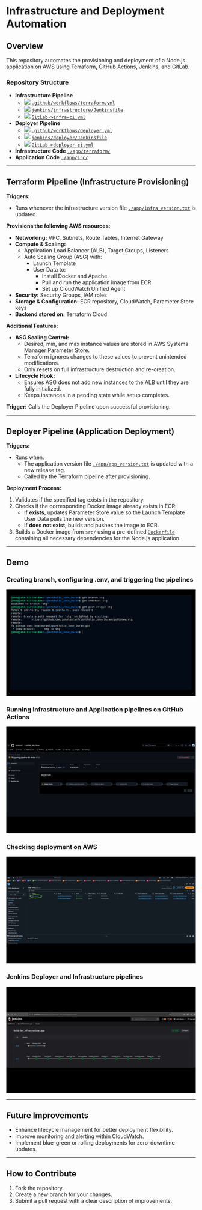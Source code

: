 # Infrastructure and Deployment Automation

## Overview
This repository automates the provisioning and deployment of a Node.js application on AWS using Terraform, GitHub Actions, Jenkins, and GitLab.

### Repository Structure
- **Infrastructure Pipeline**
  - <img src="https://github.com/johalduran7/portfolio_John_Duran/blob/master/resources/github.png" width="18"> [`.github/workflows/terraform.yml`](.github/workflows/terraform.yml)
  - <img src="https://github.com/johalduran7/portfolio_John_Duran/blob/master/resources/jenkins.png" width="18"> [`jenkins/infrastructure/Jenkinsfile`](jenkins/infrastructure/Jenkinsfile)
  - <img src="https://github.com/johalduran7/portfolio_John_Duran/blob/master/resources/gitlab.png" width="18"> [`GitLab->infra-ci.yml`](https://gitlab.com/johalduran/portfolio_John_Duran/-/blob/dev/ci_gitlab/infra-ci.yml?ref_type=heads)
- **Deployer Pipeline**
  - <img src="https://github.com/johalduran7/portfolio_John_Duran/blob/master/resources/github.png" width="18"> [`.github/workflows/deployer.yml`](.github/workflows/deployer.yml)
  - <img src="https://github.com/johalduran7/portfolio_John_Duran/blob/master/resources/jenkins.png" width="18"> [`jenkins/deployer/Jenkinsfile`](jenkins/deployer/Jenkinsfile)
  - <img src="https://github.com/johalduran7/portfolio_John_Duran/blob/master/resources/gitlab.png" width="18"> [`GitLab->deployer-ci.yml`](https://gitlab.com/johalduran/portfolio_John_Duran/-/blob/dev/ci_gitlab/deployer-ci.yml?ref_type=heads)
- **Infrastructure Code** [`./app/terraform/`](./app/terraform/)
- **Application Code** [`./app/src/`](./app/src/)

---
## Terraform Pipeline (Infrastructure Provisioning)
**Triggers:**
- Runs whenever the infrastructure version file [`./app/infra_version.txt`](./app/infra_version.txt) is updated.

**Provisions the following AWS resources:**
- **Networking:** VPC, Subnets, Route Tables, Internet Gateway
- **Compute & Scaling:**
  - Application Load Balancer (ALB), Target Groups, Listeners
  - Auto Scaling Group (ASG) with:
    - Launch Template
    - User Data to:
      - Install Docker and Apache
      - Pull and run the application image from ECR
      - Set up CloudWatch Unified Agent
- **Security:** Security Groups, IAM roles
- **Storage & Configuration:** ECR repository, CloudWatch, Parameter Store keys
- **Backend stored on:** Terraform Cloud

**Additional Features:**
- **ASG Scaling Control:**
  - Desired, min, and max instance values are stored in AWS Systems Manager Parameter Store.
  - Terraform ignores changes to these values to prevent unintended modifications.
  - Only resets on full infrastructure destruction and re-creation.
- **Lifecycle Hook:**
  - Ensures ASG does not add new instances to the ALB until they are fully initialized.
  - Keeps instances in a pending state while setup completes.

**Trigger:** Calls the Deployer Pipeline upon successful provisioning.

---
## Deployer Pipeline (Application Deployment)
**Triggers:**
- Runs when:
  - The application version file [`./app/app_version.txt`](./app/app_version.txt) is updated with a new release tag.
  - Called by the Terraform pipeline after provisioning.

**Deployment Process:**
1. Validates if the specified tag exists in the repository.
2. Checks if the corresponding Docker image already exists in ECR:
   - If **exists**, updates Parameter Store value so the Launch Template User Data pulls the new version.
   - If **does not exist**, builds and pushes the image to ECR.
3. Builds a Docker image from `src/` using a pre-defined [`Dockerfile`](./app/src/Dockerfile) containing all necessary dependencies for the Node.js application.

---
## Demo

### Creating branch, configuring .env, and triggering the pipelines
![Setup](./resources/first_part_gif_portfolio.gif)

### Running Infrastructure and Application pipelines on GitHub Actions
![Setup](./resources/second_part_gif_portfolio.gif)

### Checking deployment on AWS
![Setup](./resources/third_part_gif_portfolio.gif)

### Jenkins Deployer and Infrastructure pipelines
![Setup](./resources/jenkins_gif_portfolio.gif)

---
## Future Improvements
- Enhance lifecycle management for better deployment flexibility.
- Improve monitoring and alerting within CloudWatch.
- Implement blue-green or rolling deployments for zero-downtime updates.

---
## How to Contribute
1. Fork the repository.
2. Create a new branch for your changes.
3. Submit a pull request with a clear description of improvements.

